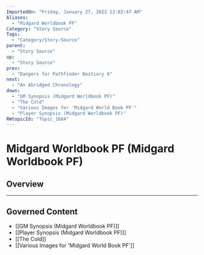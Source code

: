 ```yaml
---
ImportedOn: "Friday, January 27, 2023 12:02:47 AM"
Aliases:
  - "Midgard Worldbook PF"
Category: "Story Source"
Tags:
  - "Category/Story-Source"
parent:
  - "Story Source"
up:
  - "Story Source"
prev:
  - "Dangers for Pathfinder Bestiary 6"
next:
  - "An Abridged Chronology"
down:
  - "GM Synopsis (Midgard Worldbook PF)"
  - "The Cold"
  - "Various Images for 'Midgard World Book PF'"
  - "Player Synopsis (Midgard Worldbook PF)"
RWtopicId: "Topic_1664"
---
```

# Midgard Worldbook PF (Midgard Worldbook PF)
## Overview
---
## Governed Content
- [[GM Synopsis (Midgard Worldbook PF)]]
- [[Player Synopsis (Midgard Worldbook PF)]]
- [[The Cold]]
- [[Various Images for 'Midgard World Book PF']]

